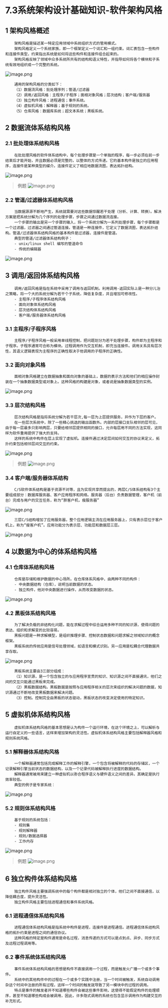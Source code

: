 # 7.3系统架构设计基础知识-软件架构风格

## 1 架构风格概述

        架构风格是描述某一特定应用领域中系统组织方式的管用模式。
        架构风格定义一个系统家族，即一个框架定义一个词汇和一组约束。词汇表包含一些构件和连接件类型，约束指出系统是如何将这些构件和连接件组合起来的。
        架构风格反映了领域中众多系统所共有的结构和语义特性，并指导如何将各个模块和子系统有效地组织成一个完整的系统。

![image.png](source/image/7.3-01.png)

        通用的架构风格的分类如下：
        （1）数据流风格：批处理序列；管道/过滤器
        （2）调用/返回风格：主程序/子程序；面相对象风格；层次结构；客户端/服务器
        （3）独立构件风格：进程通信；事件系统。
        （4）虚拟机风格：解释器；基于规则的系统。
        （5）仓库风格：数据库系统；超文本系统；黑板系统。

## 2 数据流体系结构风格

### 2.1 批处理体系结构风格

        在批处理风格的软件体系结构中，每个处理步骤是一个单独的程序，每一步必须在前一步结束后才能开始，并且数据必须是完整的，以整体的方式传递。它的基本构件是独立的应用程序，连接件是某种类型的媒介。连接件定义了相应地数据流图，表达拓扑结构。

![image.png](source/image/7.3-02.png)

> 例题
![image.png](source/image/7.3-03.png)

### 2.2 管道/过滤器体系结构风格

        当数据源源不断地产生，系统就需要对这些数据惊醒若干处理（分析、计算、转换）。解决方案是把系统分解为几个序列的处理步骤，步骤之间通过数据流连接。
        一个步骤的输出是另一个步骤的输入，将一个系统分解为一系列处理步骤，每个步骤都是一个过滤器，过滤器之间通过管道连接。管道是一种连接件，它定义了数据流图，表达拓扑结构。管道/过滤器体系结构风格的基本构件是过滤器，连接件是管道。
        典型的管道/过滤器体系结构例子：
        - unix/linux shell 编写的管道命令
        - 传统的编辑器

![image.png](source/image/7.3-04.png)

## 3 调用/返回体系结构风格

        调用/返回风格是指在系统中采用了调用与返回机制。利用调用-返回实际上是一种分儿治之策略，将一个大的系统分解为若干个子系统，降低复杂度，并且增加可修改性。
        - 主程序/子程序体系结构风格
        - 面向对象体系结构风格
        - 层次结构体系结构风格
        - 客户端/服务器体系结构风格

### 3.1 主程序/子程序风格

        主程序/子程序风格一般采用单线程控制，把问题划分为若干处理步骤，构件即为主程序和子程序。子程序通常可合称为模块。过程调用作为交互机制，即充当连接件。调用关系具有层次性，其语义逻辑表现为主程序的正确性取决于他调用的子程序的正确性。

### 3.2 面向对象风格

        面相对象风格建立在数据抽象和面向对象的基础上，数据的表示方法和他们的相应操作封装在一个抽象数据类型或对象上。这种风格的构建是对象，或者说是抽象数据类型的实例。

![image.png](source/image/7.3-05.png)

### 3.3 层次结构风格

        层次结构风格是指将系统分解为若干层次,每一层为上层提供服务，并作为下层的客户。
        在一些层次系统中，除了一些精心挑选的输出函数外。内部的层接口支队相邻的层可见，由于每一层最多只影响两层，只要给相邻层提供相同的接口，允许每层用不同的方法实现，这同样为软件重用提供了强大的支持。
        这样的系统中构件在层上实现了虚拟机。连接件通过决定层间如何交互的协议来定义，拓扑约束包括相邻层间交互的约束。

![image.png](source/image/7.3-06.png)

> 例题
![image.png](source/image/7.3-07.png)

### 3.4 客户端/服务器体系结构

        C/S软件体系结构是基于资源不对等，且为实现共享而提出的，两层C/S体系结构有3个主要组成部分：数据库服务器、客户应用程序和网络。服务器（后台）负责数据管理，客户机（前台）完成与用户的交互任务，称为“胖客户机，瘦服务器”

![image.png](source/image/7.3-08.png)

        三层C/S结构增加了应用服务器，整个应用逻辑主流在应用服务器上，只有表示层位于客户机上，称为“瘦客户机”。应用功能分为表示层、功能层和数据层三层。

![image.png](source/image/7.3-09.png)

## 4 以数据为中心的体系结构风格

### 4.1 仓库体系结构风格

        仓库是存储和维护数据的中心场所。在仓库体系风格中，由两种不同的构件：
        - 中央数据结构（仓库），说明当前数据的状态。
        - 独立构件，他对中央数据进行操作，从而改变数据的状态。

![image.png](source/image/7.3-10.png)

### 4.2 黑板体系结构风格

        为了解决负载的非结构化问题，能在求解过程中综合运用多种不同的知识源，使得问题的表达、组织和求解变的比较容易。
        黑板问题是一种求解模型，是组织推理步骤、控制状态数据和问题求解之领域知识的概念框架。
        黑板系统的传统应用是信号处理领域，如语言和模式识别。另一应用是松耦合代理数据共享存取。

![image.png](source/image/7.3-11.png)

        黑板系统主要由3三部分组成：
        （1）知识源，是一个包含独立的与应用程序宣贯的知识、知识源之间不直接通讯，他们之间的交互只能通过黑板来完成。
        （2）黑板数据结构。黑板数据是按照与应用程序相关的层次来组织的解决问题的数据，知识源通过不断地改变黑板数据来解决问题。
        （3）控制。控制完全由黑板的状态驱动，黑板状态的改变决定使用的特定知识。

## 5 虚拟机体系结构风格

        虚拟机体系结构风格的基本思想是认为构件一个运行环境，在这个环境之上，可以解析与运行自定义的一些语言，这样来增加架构的灵活性。虚拟机体系结构风格主要包括解释器风格和规则系统风格。


### 5.1 解释器体系结构风格

        一个解释器通常包括完成解释工作的解释引擎，一个包含将被解释的代码的存储区，一个记录解释引擎当前状态的数据结构，以及一个记录代码被解释执行进度的数据结构。
        解释器通常被用来建立一种虚拟机以弥合程序语义与硬件语义之间的差异。其确定是执行效率较低。
        典型的例子是专家系统：

![image.png](source/image/7.3-12.png)


### 5.2 规则体系结构风格

        基于规则的系统包括：
        - 规则集
        - 规则解释器
        - 规则/数据选择器
        - 工作内存

![image.png](source/image/7.3-13.png)

> 例题
![image.png](source/image/7.3-14.png)

## 6 独立构件体系结构风格

        独立构件风格主要强调系统中的每个构件都是相对独立的个体，他们之间不直接通信，以降低耦合度，提升灵活性。
        独立构件风格主要包括进程通信和事件系统风格。

### 6.1 进程通信体系结构风格

        进程通信体系结构风格是指系统中构件是进程，连接件是进程通信。进程通信体系结构风格的拓扑约束是进程之间的通信协议。
        这种风格的特定是构件通常是命名过程，消息传递的方式可以是点到点、异步、同步方式及远程过程调用等。

### 6.2 事件系统体系结构风格

        事件系统体系结构风格的思想是构件不直接调用一个过程，而是触发火广播一个或多个事件。
        系统中的其他构件中的过程在一个或多个实践中注册，当一个时间被触发，系统自动调用杂这个时间中注册的所有过程，这样一个时间的触发就导致了另一模块中的过程的调用。
        特点是事件的触发者并不知道哪些构件会被这些事件影响，这使得不能假定构件的处理顺序，甚至不知道哪些构成会被调用，因此，许多隐式调用的系统也包含显示调用作为构建交互的补充形式。
